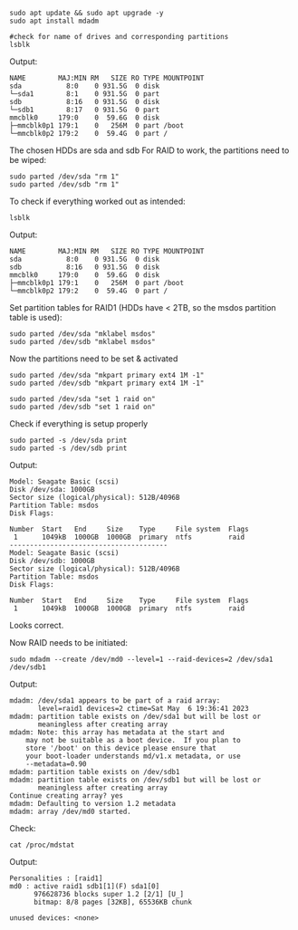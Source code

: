 ```
sudo apt update && sudo apt upgrade -y
sudo apt install mdadm

#check for name of drives and corresponding partitions
lsblk
```
Output:
```
NAME        MAJ:MIN RM   SIZE RO TYPE MOUNTPOINT
sda           8:0    0 931.5G  0 disk
└─sda1        8:1    0 931.5G  0 part
sdb           8:16   0 931.5G  0 disk
└─sdb1        8:17   0 931.5G  0 part
mmcblk0     179:0    0  59.6G  0 disk
├─mmcblk0p1 179:1    0   256M  0 part /boot
└─mmcblk0p2 179:2    0  59.4G  0 part /
```

The chosen HDDs are sda and sdb
For RAID to work, the partitions need to be wiped:
```
sudo parted /dev/sda "rm 1"
sudo parted /dev/sdb "rm 1"
```

To check if everything worked out as intended: 
```
lsblk
```
Output:
```
NAME        MAJ:MIN RM   SIZE RO TYPE MOUNTPOINT
sda           8:0    0 931.5G  0 disk
sdb           8:16   0 931.5G  0 disk
mmcblk0     179:0    0  59.6G  0 disk
├─mmcblk0p1 179:1    0   256M  0 part /boot
└─mmcblk0p2 179:2    0  59.4G  0 part /
```

Set partition tables for RAID1 (HDDs have < 2TB, so the msdos partition table is used):
```
sudo parted /dev/sda "mklabel msdos"
sudo parted /dev/sdb "mklabel msdos"
```

Now the partitions need to be set & activated
```
sudo parted /dev/sda "mkpart primary ext4 1M -1"
sudo parted /dev/sdb "mkpart primary ext4 1M -1"

sudo parted /dev/sda "set 1 raid on"
sudo parted /dev/sdb "set 1 raid on"
```

Check if everything is setup properly
```
sudo parted -s /dev/sda print
sudo parted -s /dev/sdb print
```
Output:
```
Model: Seagate Basic (scsi)
Disk /dev/sda: 1000GB
Sector size (logical/physical): 512B/4096B
Partition Table: msdos
Disk Flags:

Number  Start   End     Size    Type     File system  Flags
 1      1049kB  1000GB  1000GB  primary  ntfs         raid
---------------------------------------
Model: Seagate Basic (scsi)
Disk /dev/sdb: 1000GB
Sector size (logical/physical): 512B/4096B
Partition Table: msdos
Disk Flags:

Number  Start   End     Size    Type     File system  Flags
 1      1049kB  1000GB  1000GB  primary  ntfs         raid
```
Looks correct.

Now RAID needs to be initiated:

```
sudo mdadm --create /dev/md0 --level=1 --raid-devices=2 /dev/sda1 /dev/sdb1
```
Output: 
```
mdadm: /dev/sda1 appears to be part of a raid array:
       level=raid1 devices=2 ctime=Sat May  6 19:36:41 2023
mdadm: partition table exists on /dev/sda1 but will be lost or
       meaningless after creating array
mdadm: Note: this array has metadata at the start and
    may not be suitable as a boot device.  If you plan to
    store '/boot' on this device please ensure that
    your boot-loader understands md/v1.x metadata, or use
    --metadata=0.90
mdadm: partition table exists on /dev/sdb1
mdadm: partition table exists on /dev/sdb1 but will be lost or
       meaningless after creating array
Continue creating array? yes
mdadm: Defaulting to version 1.2 metadata
mdadm: array /dev/md0 started.
```
Check:
```
cat /proc/mdstat
```
Output: 
```
Personalities : [raid1]
md0 : active raid1 sdb1[1](F) sda1[0]
      976628736 blocks super 1.2 [2/1] [U_]
      bitmap: 8/8 pages [32KB], 65536KB chunk

unused devices: <none>
```
